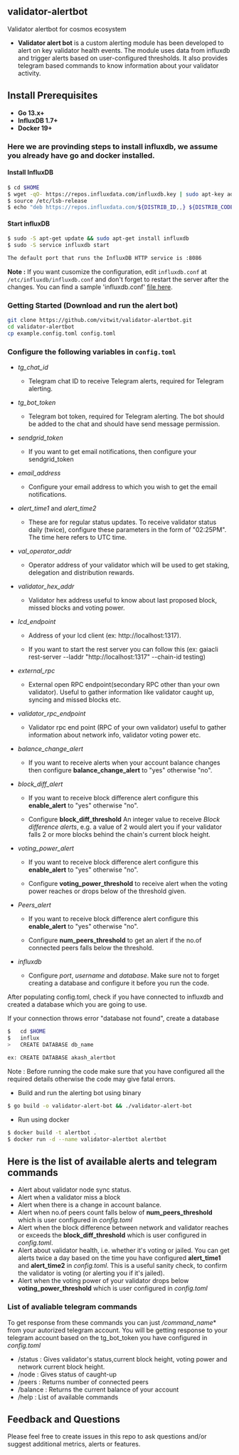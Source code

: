 ## validator-alertbot
Validator alertbot for cosmos ecosystem

 -   **Validator alert bot** is a custom alerting module has been developed to alert on key validator health events. The module uses data from influxdb and trigger alerts based on user-configured thresholds.
 It also provides telegram based commands to know information about your validator activity.

## Install Prerequisites
- **Go 13.x+**
- **InfluxDB 1.7+**
- **Docker 19+**

### Here we are provinding steps to install influxdb, we assume you already have go and docker installed.

#### Install InfluxDB 

```sh
$ cd $HOME
$ wget -qO- https://repos.influxdata.com/influxdb.key | sudo apt-key add -
$ source /etc/lsb-release
$ echo "deb https://repos.influxdata.com/${DISTRIB_ID,,} ${DISTRIB_CODENAME} stable" | sudo tee /etc/apt/sources.list.d/influxdb.list
```

#### Start influxDB

```sh
$ sudo -S apt-get update && sudo apt-get install influxdb
$ sudo -S service influxdb start

The default port that runs the InfluxDB HTTP service is :8086
```

**Note :** If you want cusomize the configuration, edit `influxdb.conf` at `/etc/influxdb/influxdb.conf` and don't forget to restart the server after the changes. You can find a sample 'influxdb.conf' [file here](https://github.com/jheyman/influxdb/blob/master/influxdb.conf).

### Getting Started (Download and run the alert bot)

```bash
git clone https://github.com/vitwit/validator-alertbot.git
cd validator-alertbot
cp example.config.toml config.toml
```
### Configure the following variables in `config.toml`

- *tg_chat_id*

    - Telegram chat ID to receive Telegram alerts, required for Telegram alerting.
    
- *tg_bot_token*

    - Telegram bot token, required for Telegram alerting. The bot should be added to the chat and should have send message permission.

- *sendgrid_token*

    - If you want to get email notifications, then configure your sendgrid_token

- *email_address*

    - Configure your email address to which you wish to get the email notifications.

- *alert_time1* and *alert_time2*

    - These are for regular status updates. To receive validator status daily (twice), configure these parameters in the form of "02:25PM". The time here refers to UTC time.

- *val_operator_addr*

    - Operator address of your validator which will be used to get staking, delegation and distribution rewards.

- *validator_hex_addr*

    - Validator hex address useful to know about last proposed block, missed blocks and voting power.

- *lcd_endpoint*

    - Address of your lcd client (ex: http://localhost:1317).
    
    - If you want to start the rest server you can follow this (ex: gaiacli rest-server --laddr "http://localhost:1317" --chain-id testing) 

- *external_rpc*

    - External open RPC endpoint(secondary RPC other than your own validator). Useful to gather information like validator caught up, syncing and missed blocks etc.

- *validator_rpc_endpoint*

     - Validator rpc end point (RPC of your own validator) useful to gather information about network info, validator voting power etc.

- *balance_change_alert*

    - If you want to receive alerts when your account balance changes then configure **balance_change_alert** to "yes" otherwise "no".

- *block_diff_alert*

    - If you want to receive block difference alert configure this **enable_alert** to "yes" otherwise "no".

    - Configure **block_diff_threshold** An integer value to receive *Block difference alerts*, e.g. a value of 2 would alert you if your validator falls 2 or more blocks behind the chain's current block height.

- *voting_power_alert*

    - If you want to receive block difference alert configure this **enable_alert** to "yes" otherwise "no".

    - Configure **voting_power_threshold** to receive alert when the voting power reaches or drops below of the threshold given.

- *Peers_alert*

    - If you want to receive block difference alert configure this **enable_alert** to "yes" otherwise "no".

    -  Configure **num_peers_threshold** to get an alert if the no.of connected peers falls below the threshold.

- *influxdb*

    - Configure *port*, *username* and *database*. Make sure not to forget creating a database and configure it before you run the code.

After populating config.toml, check if you have connected to influxdb and created a database which you are going to use.

If your connection throws error "database not found", create a database

```bash
$   cd $HOME
$   influx
>   CREATE DATABASE db_name

ex: CREATE DATABASE akash_alertbot
```

Note : Before running the code make sure that you have configured all the required details otherwise the code may give fatal errors.

- Build and run the alerting bot using binary

```bash
$ go build -o validator-alert-bot && ./validator-alert-bot
```

- Run using docker

```bash
$ docker build -t alertbot .
$ docker run -d --name validator-alertbot alertbot
```

## Here is the list of available alerts and telegram commands

 - Alert about validator node sync status.
 - Alert when a validator miss a block
 - Alert when there is a change in account balance.
 - Alert when no.of peers count falls below of **num_peers_threshold** which is user configured in *config.toml*
- Alert when the block difference between network and validator reaches or exceeds the **block_diff_threshold** which is user configured in *config.toml*.
- Alert about validator health, i.e. whether it's voting or jailed. You can get alerts twice a day based on the time you have configured **alert_time1** and **alert_time2** in *config.toml*. This is a useful sanity check, to confirm the validator is voting (or alerting you if it's jailed).
- Alert when the voting power of your validator drops below **voting_power_threshold** which is user configured in *config.toml*

### List of avaliable telegram commands
 To get response from these commands you can just */command_name** from your autorized telegram account.
 You will be getting response to your telegram account based on the tg_bot_token you have configured in *config.toml*

 - /status : Gives validator's status,current block height, voting power and network current block height.
 - /node : Gives status of caught-up
 - /peers : Returns number of connected peers
 - /balance : Returns the current balance of your account
 - /help : List of available commands

 ## Feedback and Questions

Please feel free to create issues in this repo to ask questions and/or suggest additional metrics, alerts or features.